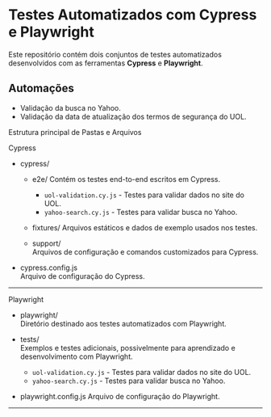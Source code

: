 # Testes Automatizados com Cypress e Playwright

Este repositório contém dois conjuntos de testes automatizados desenvolvidos com as ferramentas **Cypress** e **Playwright**.

## Automações

- Validação da busca no Yahoo.  
- Validação da data de atualização dos termos de segurança do UOL.

Estrutura principal de Pastas e Arquivos

Cypress

- cypress/

  - e2e/
    Contém os testes end-to-end escritos em Cypress.
    - `uol-validation.cy.js` - Testes para validar dados no site do UOL.
    - `yahoo-search.cy.js` - Testes para validar busca no Yahoo.

  - fixtures/
    Arquivos estáticos e dados de exemplo usados nos testes.

  - support/  
    Arquivos de configuração e comandos customizados para Cypress.

- cypress.config.js  
  Arquivo de configuração do Cypress.

---

 Playwright

- playwright/  
  Diretório destinado aos testes automatizados com Playwright.

- tests/  
  Exemplos e testes adicionais, possivelmente para aprendizado e desenvolvimento com Playwright.
    - `uol-validation.cy.js` - Testes para validar dados no site do UOL.
    - `yahoo-search.cy.js` - Testes para validar busca no Yahoo.

- playwright.config.js 
  Arquivo de configuração do Playwright.

---
